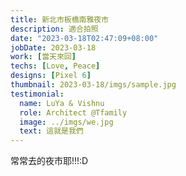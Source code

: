 ```yaml
---
title: 新北市板橋南雅夜市
description: 適合拍照
date: "2023-03-18T02:47:09+08:00"
jobDate: 2023-03-18
work: [當天來回]
techs: [Love, Peace]
designs: [Pixel 6]
thumbnail: 2023-03-18/imgs/sample.jpg
testimonial:
  name: LuYa & Vishnu
  role: Architect @Tfamily
  image: ../imgs/we.jpg
  text: 這就是我們
---
```


常常去的夜市耶!!!:D